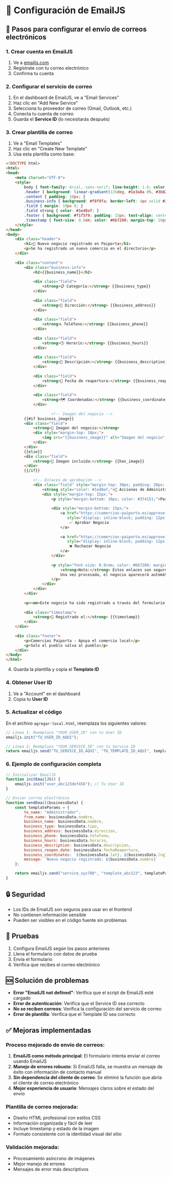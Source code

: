 # 📧 Configuración de EmailJS

## 🔧 Pasos para configurar el envío de correos electrónicos

### 1. Crear cuenta en EmailJS
1. Ve a [emailjs.com](https://www.emailjs.com/)
2. Regístrate con tu correo electrónico
3. Confirma tu cuenta

### 2. Configurar el servicio de correo
1. En el dashboard de EmailJS, ve a "Email Services"
2. Haz clic en "Add New Service"
3. Selecciona tu proveedor de correo (Gmail, Outlook, etc.)
4. Conecta tu cuenta de correo
5. Guarda el **Service ID** (lo necesitarás después)

### 3. Crear plantilla de correo
1. Ve a "Email Templates"
2. Haz clic en "Create New Template"
3. Usa esta plantilla como base:

```html
<!DOCTYPE html>
<html>
<head>
    <meta charset="UTF-8">
    <style>
        body { font-family: Arial, sans-serif; line-height: 1.6; color: #333; }
        .header { background: linear-gradient(135deg, #1e3a8a 0%, #3b82f6 50%, #06b6d4 100%); color: white; padding: 20px; text-align: center; }
        .content { padding: 20px; }
        .business-info { background: #f8f9fa; border-left: 4px solid #3b82f6; padding: 15px; margin: 15px 0; }
        .field { margin: 10px 0; }
        .field strong { color: #1e40af; }
        .footer { background: #f1f5f9; padding: 15px; text-align: center; font-size: 0.9em; color: #64748b; }
        .timestamp { font-size: 0.8em; color: #6b7280; margin-top: 10px; }
    </style>
</head>
<body>
    <div class="header">
        <h1>🏪 Nuevo negocio registrado en Paiporta</h1>
        <p>Se ha registrado un nuevo comercio en el directorio</p>
    </div>
    
    <div class="content">
        <div class="business-info">
            <h2>{{business_name}}</h2>
            
            <div class="field">
                <strong>📋 Categoría:</strong> {{business_type}}
            </div>
            
            <div class="field">
                <strong>📍 Dirección:</strong> {{business_address}}
            </div>
            
            <div class="field">
                <strong>📞 Teléfono:</strong> {{business_phone}}
            </div>
            
            <div class="field">
                <strong>🕒 Horario:</strong> {{business_hours}}
            </div>
            
            <div class="field">
                <strong>📝 Descripción:</strong> {{business_description}}
            </div>
            
            <div class="field">
                <strong>🎉 Fecha de reapertura:</strong> {{business_reopen_date}}
            </div>
            
            <div class="field">
                <strong>🗺️ Coordenadas:</strong> {{business_coordinates}}
            </div>
            
                    <!-- Imagen del negocio -->
        {{#if business_image}}
        <div class="field">
            <strong>📸 Imagen del negocio:</strong>
            <div style="margin-top: 10px;">
                <img src="{{business_image}}" alt="Imagen del negocio" style="max-width: 100%; height: auto; border-radius: 8px; border: 1px solid #e5e7eb;">
            </div>
        </div>
        {{else}}
        <div class="field">
            <strong>📸 Imagen incluida:</strong> {{has_image}}
        </div>
        {{/if}}
            
            <!-- Enlaces de aprobación -->
            <div class="field" style="margin-top: 30px; padding: 20px; background: #f8f9fa; border-radius: 8px; border-left: 4px solid #3b82f6;">
                <strong style="color: #1e40af;">🔐 Acciones de Administración:</strong>
                <div style="margin-top: 15px;">
                    <p style="margin-bottom: 10px; color: #374151;">Para aprobar o rechazar este negocio, utiliza los siguientes enlaces:</p>
                    
                    <div style="margin-bottom: 15px;">
                        <a href="https://comercios-paiporta.es/approve-business.html?id={{approval_id}}&token={{approval_token}}" 
                           style="display: inline-block; padding: 12px 24px; background: #10b981; color: white; text-decoration: none; border-radius: 6px; margin-right: 10px;">
                            ✅ Aprobar Negocio
                        </a>
                        
                        <a href="https://comercios-paiporta.es/approve-business.html?id={{approval_id}}&token={{approval_token}}&action=reject" 
                           style="display: inline-block; padding: 12px 24px; background: #ef4444; color: white; text-decoration: none; border-radius: 6px;">
                            ❌ Rechazar Negocio
                        </a>
                    </div>
                    
                    <p style="font-size: 0.9rem; color: #6b7280; margin-top: 15px;">
                        <strong>Nota:</strong> Estos enlaces son seguros y únicos para esta solicitud. 
                        Una vez procesada, el negocio aparecerá automáticamente en el directorio público.
                    </p>
                </div>
            </div>
        </div>
        
        <p><em>Este negocio ha sido registrado a través del formulario web y está pendiente de validación antes de aparecer en el directorio público.</em></p>
        
        <div class="timestamp">
            <strong>📅 Registrado el:</strong> {{timestamp}}
        </div>
    </div>
    
    <div class="footer">
        <p>Comercios Paiporta - Apoya el comercio local</p>
        <p>Solo el pueblo salva al pueblo</p>
    </div>
</body>
</html>
```

4. Guarda la plantilla y copia el **Template ID**

### 4. Obtener User ID
1. Ve a "Account" en el dashboard
2. Copia tu **User ID**

### 5. Actualizar el código
En el archivo `agregar-local.html`, reemplaza los siguientes valores:

```javascript
// Línea 1: Reemplaza "YOUR_USER_ID" con tu User ID
emailjs.init("TU_USER_ID_AQUI");

// Línea 2: Reemplaza "YOUR_SERVICE_ID" con tu Service ID
return emailjs.send("TU_SERVICE_ID_AQUI", "TU_TEMPLATE_ID_AQUI", templateParams);
```

### 6. Ejemplo de configuración completa
```javascript
// Inicializar EmailJS
function initEmailJS() {
    emailjs.init("user_abc123def456"); // Tu User ID
}

// Enviar correo electrónico
function sendEmail(businessData) {
    const templateParams = {
        to_name: "Administrador",
        from_name: businessData.nombre,
        business_name: businessData.nombre,
        business_type: businessData.tipo,
        business_address: businessData.direccion,
        business_phone: businessData.telefono,
        business_hours: businessData.horario,
        business_description: businessData.descripcion,
        business_reopen_date: businessData.fechaReapertura,
        business_coordinates: `${businessData.lat}, ${businessData.lng}`,
        message: `Nuevo negocio registrado: ${businessData.nombre}`
    };

    return emailjs.send("service_xyz789", "template_abc123", templateParams);
}
```

## 🔒 Seguridad
- Los IDs de EmailJS son seguros para usar en el frontend
- No contienen información sensible
- Pueden ser visibles en el código fuente sin problemas

## 📱 Pruebas
1. Configura EmailJS según los pasos anteriores
2. Llena el formulario con datos de prueba
3. Envía el formulario
4. Verifica que recibes el correo electrónico

## 🆘 Solución de problemas
- **Error "EmailJS not defined"**: Verifica que el script de EmailJS esté cargado
- **Error de autenticación**: Verifica que el Service ID sea correcto
- **No se reciben correos**: Verifica la configuración del servicio de correo
- **Error de plantilla**: Verifica que el Template ID sea correcto

## ✅ Mejoras implementadas

### Proceso mejorado de envío de correos:
1. **EmailJS como método principal**: El formulario intenta enviar el correo usando EmailJS
2. **Manejo de errores robusto**: Si EmailJS falla, se muestra un mensaje de éxito con información de contacto manual
3. **Sin dependencia del cliente de correo**: Se eliminó la función que abría el cliente de correo electrónico
4. **Mejor experiencia de usuario**: Mensajes claros sobre el estado del envío

### Plantilla de correo mejorada:
- Diseño HTML profesional con estilos CSS
- Información organizada y fácil de leer
- Incluye timestamp y estado de la imagen
- Formato consistente con la identidad visual del sitio

### Validación mejorada:
- Procesamiento asíncrono de imágenes
- Mejor manejo de errores
- Mensajes de error más descriptivos 